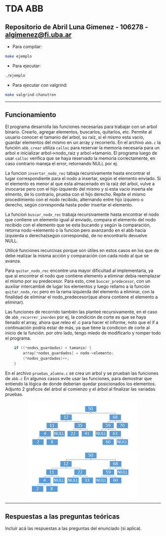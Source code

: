 # TDA ABB

## Repositorio de Abril Luna Gimenez - 106278 - algimenez@fi.uba.ar

- Para compilar:

```bash
make ejemplo
```

- Para ejecutar:

```bash
./ejemplo
```

- Para ejecutar con valgrind:
```bash
make valgrind-chanutron
```
---
##  Funcionamiento

El programa desarrolla las funciones necesarias para trabajar con un arbol binario. Crearlo, agregar elementos, buscarlos, quitarlos, etc.
Permite al usuario conocer el tamanio del arbol, su raiz, si el mismo esta vacio, guardar elementos del mismo en un array y recorrerlo.
En el archivo `abb.c` la función `abb_crear` utiliza `calloc` para reservar la memoria necesaria para un arbol e inicializar arbol->nodo_raiz y arbol->tamanio.
El programa luego de usar `calloc` verifica que se haya reservado la memoria correctamente, en caso contrario maneja el error, retornando NULL por ej.

La funcion `insertar_nodo_rec` tabaja recursivamente hasta encontrar el lugar correspondiente para el nodo a insertar, según el elemento enviado. Si el elemento es menor al que esta almacenado en la raiz del arbol, vulve a invocarse pero con el hijo izquierdo del mismo y si esta vacio inserta ele elmento, de lo contrario, prueba con el hijo derecho. Repite el mismo procedimiento con el nodo recibido, alternando entre hijo izquiero o derecho, según corresponda hasta poder insertar el elemento.

La funcion `buscar_nodo_rec` trabaja recursivamente hasta encontrar el nodo que contiene un elemento igual al enviado, compara el elemento del nodo recibido con el elemento que se esta bucando y según la comparación, retorna nodo->elemento o la funcion pero avanzando en el abb hacia izquierda o derecha(según corresponda), de no encontrarlo devuelve NULL.

Utilicé funciones recurcivas porque son útiles en estos casos en los que de debe realizar la misma acción y comparación con cada nodo al que se avanza.

Para `quitar_nodo_rec` encontre una mayor dificultad al implementarla, ya que al encontrar el nodo que contiene elemento a eliminar debia reemplazar el mismo por su predecesor. Para esto, cree `buscar_predecesor`, con un auxiliar intercambié de lugar los elementos y luego rellamo a la función `quitar_nodo_rec` pero en la rama izquierda del elemento a eliminar, con la finalidad de eliminar el nodo_predecesor(que ahora contiene el elemento a eliminar). 

Las funciones de recorrido también las planteé recursivamente, en el caso de `abb_recorrer_inorden` por ej, la condición de corte es que se haya llenado el array, ahora que releo el .c para hacer el informe, noto que el if a continuación podría estar de más, ya que tiene la condicion de corte al inicio de la función. por otro lado, tengo miedo de modificarlo y romper todo el programa.

```c
	if ((*nodos_guardados) < tamanio) {
		array[*nodos_guardados] = nodo->elemento;
		(*nodos_guardados)++;
	}
```
En el archivo `pruebas_alumno.c` se crea un arbol y se prueban las funciones de `abb.c`
En algunos casos evite usar las funciones, para demostrar que entiendo la lógica de donde deberian quedar posicionados los elementos.
Adjunto 2 graficos del árbol al comienzo y el árbol al finalizar las variadas pruebas.

<div align="center">
<img width="70%" src="img/abb_comienzo.png">
</div>

<div align="center">
<img width="70%" src="img/abb_final.png">
</div>

---

## Respuestas a las preguntas teóricas
Incluír acá las respuestas a las preguntas del enunciado (si aplica).
